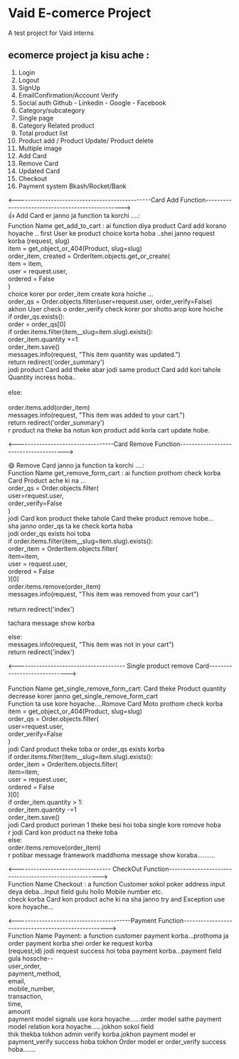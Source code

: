 # Vaid E-comerce Project
A test project for Vaid interns


## ecomerce project ja kisu ache :
1. Login
2. Logout
4. SignUp
5. EmailConfirmation/Account Verify
6. Social auth Github - Linkedin - Google - Facebook
7. Category/subcategory
8. Single page
9. Category Related product
10. Total product list
11. Product add / Product Update/ Product delete
12. Multiple image
13. Add Card
14. Remove Card
15. Updated Card
16. Checkout
17. Payment system 
    Bkash/Rocket/Bank

<-----------------------------------------------Card Add Function-------------------------------------------------> <br/>
:+1: Add Card er janno ja function ta korchi ....:<br/>
Function Name get_add_to_cart : ai function diya product Card add korano hoyache ..
first User ke product choice korta hoba ..shei janno request korba (request, slug)<br/>
item = get_object_or_404(Product, slug=slug)<br/>
    order_item, created = OrderItem.objects.get_or_create(<br/>
        item = item,<br/>
        user = request.user,<br/>
        ordered = False<br/>
        )<br/>
choice korer por order_item create kora hoiche ...<br/>
order_qs = Order.objects.filter(user=request.user, order_verify=False)<br/>
akhon User check o order_verify check korer por shotto arop kore hoiche<br/>
if order_qs.exists():<br/>
        order = order_qs[0]<br/>
        if order.items.filter(item__slug=item.slug).exists():<br/>
            order_item.quantity +=1<br/>
            order_item.save()<br/>
            messages.info(request, "This item quantity was updated.")<br/>
            return redirect('order_summary')<br/>
 jodi product Card add theke abar jodi same product Card add kori tahole Quantity incress hoba..<br/>           
else:<br/>            
      order.items.add(order_item)<br/>
      messages.info(request, "This item was added to your cart.")<br/>
      return redirect('order_summary')<br/> 
r product na theke ba notun kon product add korla cart update hobe.<br/>


<----------------------------------Card Remove Function--------------------------------------><br/>

:smile: Remove Card janno ja function ta korchi ....:<br/>
Function Name get_remove_form_cart : ai function prothom check korba Card Product ache ki na ...<br/>
order_qs = Order.objects.filter(<br/>
        user=request.user,<br/>
        order_verify=False<br/>
    )<br/>
jodi Card kon product theke tahole Card theke product remove hobe...<br/>
sha janno order_qs ta ke check korta hoba<br/> 
jodi order_qs exists hoi toba<br/>
if order.items.filter(item__slug=item.slug).exists():<br/>
            order_item = OrderItem.objects.filter(<br/>
                item=item,<br/>
                user = request.user,<br/>
                ordered = False<br/>
            )[0]<br/>
            order.items.remove(order_item)<br/>
            messages.info(request, "This item was removed from your cart")<br/>  
            return redirect('index')<br/>

  tachara message show korba<br/> 
    
  else:<br/>
       messages.info(request, "This item was not in your cart")<br/>
       return redirect('index')<br/>
       
       
<--------------------------------------  Single product remove Card-----------------------------><br/>     
Function Name get_single_remove_form_cart: Card theke Product quantity decrease korer janno get_single_remove_form_cart<br/>
Function ta use kore hoyache....Romove Card Moto prothom check korba<br/> 
item = get_object_or_404(Product, slug=slug)<br/>
    order_qs = Order.objects.filter(<br/>
        user=request.user,<br/>
        order_verify=False<br/>
    )<br/>
jodi Card product theke toba or order_qs exists korba<br/> 
if order.items.filter(item__slug=item.slug).exists():<br/>
            order_item = OrderItem.objects.filter(<br/>
                item=item,<br/>
                user = request.user,<br/>
                ordered = False<br/>
            )[0]<br/>
            if order_item.quantity > 1:<br/>
                order_item.quantity -=1<br/>
                order_item.save()<br/>
jodi Card product poriman 1 theke besi hoi toba single kore romove hoba<br/> 
r jodi Card kon product na theke toba<br/> 
else:<br/>
   order.items.remove(order_item)<br/>
r potibar message framework maddhoma message show koraba..........<br/>


<--------------------------------- CheckOut Function------------------------------------------------------><br/>
Function Name Checkout : a function Customer sokol poker address input deya deba...Input field gulu hoilo Mobile number etc.<br/>
check korba Card kon product ache ki na sha janno try and Exception use kore hoyache...<br/>


<----------------------------------------Payment Function----------------------------------------------------><br/>
Function Name Payment: a function customer payment korba...prothoma ja order payment korba shei order ke request korba<br/>
(request,id) jodi request success hoi toba payment korba...payment field gula hossche--<br/>
user_order,<br/>
payment_method,<br/>
email,<br/>
mobile_number,<br/>
transaction,<br/>
time,<br/>
amount<br/>
payment model signals use kora hoyache......order model sathe payment model relation kora hoyache......jokhon sokol field<br/> thik thekba tokhon admin verify korba.jokhon payment model er payment_verify success hoba tokhon Order model er order_verify success hoba.......<br/>

